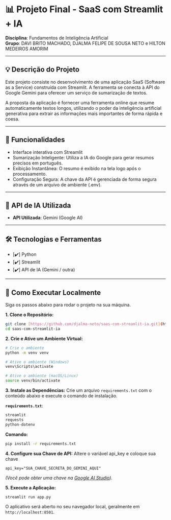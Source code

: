 # 📊 Projeto Final - SaaS com Streamlit + IA

**Disciplina**: Fundamentos de Inteligência Artificial   
**Grupo**: DAVI BRITO MACHADO, DJALMA FELIPE DE SOUSA NETO e HILTON MEDEIROS AMORIM

---

## 💡 Descrição do Projeto

Este projeto consiste no desenvolvimento de uma aplicação SaaS (Software as a Service) construída com Streamlit. A ferramenta se conecta à API do Google Gemini para oferecer um serviço de sumarização de textos.

A proposta da aplicação é fornecer uma ferramenta online que resume automaticamente textos longos, utilizando o poder da inteligência artificial generativa para extrair as informações mais importantes de forma rápida e coesa.


---

## 🚀 Funcionalidades

- Interface interativa com Streamlit
- Sumarização Inteligente: Utiliza a IA do Google para gerar resumos precisos em português.
- Exibição Instantânea: O resumo é exibido na tela logo após o processamento.
- Configuração Segura: A chave da API é gerenciada de forma segura através de um arquivo de ambiente (.env).

---

## 🧠 API de IA Utilizada

- **API Utilizada**: Gemini (Google AI)  

---

## 🛠️ Tecnologias e Ferramentas

- [✔️] Python
- [✔️] Streamlit
- [✔️] API de IA (Gemini / outra)

---


## 📂 Como Executar Localmente

Siga os passos abaixo para rodar o projeto na sua máquina.

**1. Clone o Repositório:**
```bash
git clone [https://github.com/djalma-neto/saas-com-streamlit-ia.git](https://github.com/djalma-neto/saas-com-streamlit-ia.git)
cd saas-com-streamlit-ia
```

**2. Crie e Ative um Ambiente Virtual:**
```bash
# Crie o ambiente
python -m venv venv

# Ative o ambiente (Windows)
venv\Scripts\activate

# Ative o ambiente (macOS/Linux)
source venv/bin/activate
```

**3. Instale as Dependências:**
Crie um arquivo `requirements.txt` com o conteúdo abaixo e execute o comando de instalação.

**`requirements.txt`**:
```txt
streamlit
requests
python-dotenv
```

**Comando:**
```bash
pip install -r requirements.txt
```

**4. Configure sua Chave de API:**
Altere o variável api_key e coloque sua chave

```
api_key="SUA_CHAVE_SECRETA_DO_GEMINI_AQUI"
```
*(Você pode obter uma chave na [Google AI Studio](https://aistudio.google.com/app/apikey)).*

**5. Execute a Aplicação:**
```bash
streamlit run app.py
```
O aplicativo será aberto no seu navegador local, geralmente em `http://localhost:8501`.
